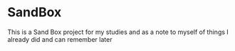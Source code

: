 # SandBox

This is a Sand Box project for my studies and as a note to myself of things I
already did and can remember later